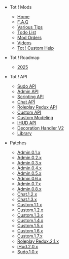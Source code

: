 <!-- _sidebar.md -->
- Tot ! Mods
    
    - [Home](/)
    - [F.A.Q](faq)
    - [Various Tips](tips)
    - [Todo List](todo)
    - [Mod Orders](modlist)
    - [Videos](stream)
    - [Tot ! Custom Help](custom-help)
- Tot ! Roadmap

    - [2025](roadmap.2025)
- Tot ! API

    - [Sudo API](sudo)
    - [Admin API](admin)
    - [Scripting API](scripting)
    - [Chat API](chat)
    - [Roleplay Redux API](roleplay)
    - [Custom API](custom)
    - [Custom Modeling](modeling)
    - [IHUD API](ihud)
    - [Decoration Handler V2](phv2)
    - [Library](lib)
- Patches

    - [Admin.0.1.x](patches/admin.0.1.x.md)
    - [Admin.0.2.x](patches/admin.0.2.x.md)
    - [Admin.0.3.x](patches/admin.0.3.x.md)
    - [Admin.0.4.x](patches/admin.0.4.x.md)
    - [Admin.0.5.x](patches/admin.0.5.x.md)
    - [Admin.0.6.x](patches/admin.0.6.x.md)
    - [Admin.0.7.x](patches/admin.0.7.x.md)
    - [Admin.0.8.x](patches/admin.0.8.x.md)
    - [Chat.1.2.x](patches/chat.1.2.x.md)
    - [Chat.1.3.x](patches/chat.1.3.x.md)
    - [Custom.1.1.x](patches/custom.1.1.x.md)
    - [Custom.1.2.x](patches/custom.1.2.x.md)
    - [Custom.1.3.x](patches/custom.1.3.x.md)
    - [Custom.1.4.x](patches/custom.1.4.x.md)
    - [Custom.1.5.x](patches/custom.1.5.x.md)
    - [Custom.1.6.x](patches/custom.1.6.x.md)
    - [Custom.1.7.x](patches/custom.1.7.x.md)
    - [Roleplay Redux.2.1.x](patches/redux.2.1.x.md)
    - [iHud.2.0.x](patches/ihud.2.0.x.md)
    - [Sudo.1.0.x](patches/sudo.1.0.x.md)